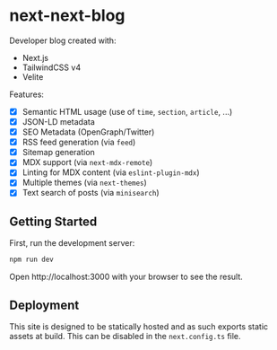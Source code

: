 # next-next-blog

Developer blog created with:

- Next.js
- TailwindCSS v4
- Velite

Features:

- [x] Semantic HTML usage (use of `time`, `section`, `article`, ...)
- [x] JSON-LD metadata
- [x] SEO Metadata (OpenGraph/Twitter)
- [x] RSS feed generation (via `feed`)
- [x] Sitemap generation
- [x] MDX support (via `next-mdx-remote`)
- [x] Linting for MDX content (via `eslint-plugin-mdx`)
- [x] Multiple themes (via `next-themes`)
- [x] Text search of posts (via `minisearch`)

## Getting Started

First, run the development server:

```bash
npm run dev
```

Open http://localhost:3000 with your browser to see the result.

## Deployment

This site is designed to be statically hosted and as such exports static assets at build. This can be disabled in the `next.config.ts` file.
